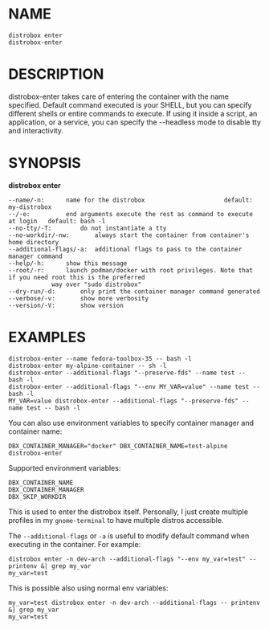 <!-- markdownlint-disable MD010 MD036 -->
# NAME

	distrobox enter
	distrobox-enter

# DESCRIPTION

distrobox-enter takes care of entering the container with the name specified.
Default command executed is your SHELL, but you can specify different shells or
entire commands to execute.
If using it inside a script, an application, or a service, you can specify the
--headless mode to disable tty and interactivity.

# SYNOPSIS

**distrobox enter**

	--name/-n:		name for the distrobox						default: my-distrobox
	--/-e:			end arguments execute the rest as command to execute at login	default: bash -l
	--no-tty/-T:		do not instantiate a tty
	--no-workdir/-nw:		always start the container from container's home directory
	--additional-flags/-a:	additional flags to pass to the container manager command
	--help/-h:		show this message
	--root/-r:		launch podman/docker with root privileges. Note that if you need root this is the preferred
				way over "sudo distrobox"
	--dry-run/-d:		only print the container manager command generated
	--verbose/-v:		show more verbosity
	--version/-V:		show version

# EXAMPLES

	distrobox-enter --name fedora-toolbox-35 -- bash -l
	distrobox-enter my-alpine-container -- sh -l
	distrobox-enter --additional-flags "--preserve-fds" --name test -- bash -l
	distrobox-enter --additional-flags "--env MY_VAR=value" --name test -- bash -l
	MY_VAR=value distrobox-enter --additional-flags "--preserve-fds" --name test -- bash -l

You can also use environment variables to specify container manager and container name:

	DBX_CONTAINER_MANAGER="docker" DBX_CONTAINER_NAME=test-alpine distrobox-enter

Supported environment variables:

	DBX_CONTAINER_NAME
	DBX_CONTAINER_MANAGER
	DBX_SKIP_WORKDIR

This is used to enter the distrobox itself. Personally, I just create multiple profiles in
my `gnome-terminal` to have multiple distros accessible.

The `--additional-flags` or `-a` is useful to modify default command when executing in the container.
For example:

	distrobox enter -n dev-arch --additional-flags "--env my_var=test" -- printenv &| grep my_var
	my_var=test

This is possible also using normal env variables:

	my_var=test distrobox enter -n dev-arch --additional-flags -- printenv &| grep my_var
	my_var=test

